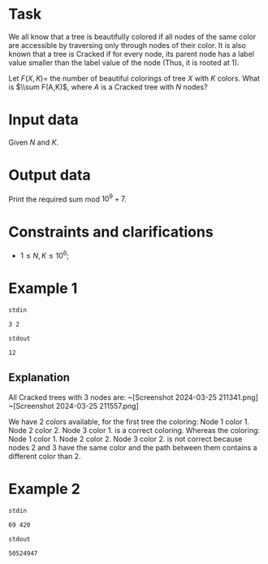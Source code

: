 # Task

We all know that a tree is beautifully colored if all nodes of the same color are accessible by traversing only through nodes of their color.
It is also known that a tree is Cracked if for every node, its parent node has a label value smaller than the label value of the node (Thus, it is rooted at $1$).

Let $F(X,K)=$ the number of beautiful colorings of tree $X$ with $K$ colors.
What is $\\sum F(A,K)$, where $A$ is a Cracked tree with $N$ nodes?

# Input data

Given $N$ and $K$.

# Output data

Print the required sum mod $10^9+7$.

# Constraints and clarifications

* $1 \leq N,K \leq 10^6$;

# Example 1

`stdin`
```
3 2
```

`stdout`
```
12
```

## Explanation

All Cracked trees with $3$ nodes are:
~[Screenshot 2024-03-25 211341.png]
~[Screenshot 2024-03-25 211557.png]

We have $2$ colors available, for the first tree the coloring:
Node $1$ color $1$.
Node $2$ color $2$.
Node $3$ color $1$.
is a correct coloring. Whereas the coloring:
Node $1$ color $1$.
Node $2$ color $2$.
Node $3$ color $2$.
is not correct because nodes $2$ and $3$ have the same color and the path between them contains a different color than $2$.

# Example 2

`stdin`
```
69 420
```

`stdout`
```
50524947
```